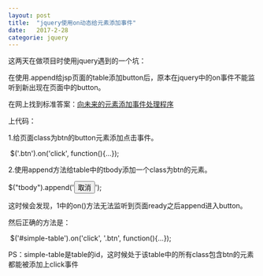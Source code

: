 ```yaml
---
layout: post
title:  "jquery使用on动态给元素添加事件"
date:   2017-2-28
categorie: jquery
---
```


这两天在做项目时使用jquery遇到的一个坑：

在使用.append给jsp页面的table添加button后，原本在jquery中的on事件不能监听到新出现在页面中的button。

在网上找到标准答案：[向未来的元素添加事件处理程序](http://www.runoob.com/try/try.php?filename=tryjquery_event_on_newel)

上代码：

1.给页面class为btn的button元素添加点击事件。

​	$('.btn').on('click', function(){...});

2.使用append方法给table中的tbody添加一个class为btn的元素。

​	$("tbody").append('<tr><td><button class="btn">取消</button></td></tr>');

这时候会发现，1中的on()方法无法监听到页面ready之后append进入button。

然后正确的方法是：

​	$('#simple-table').on('click', '.btn', function(){...});

PS：simple-table是table的id，这时候处于该table中的所有class包含btn的元素都能被添加上click事件